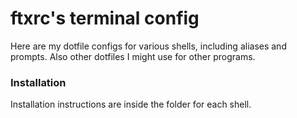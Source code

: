 # ftxrc's terminal config
Here are my dotfile configs for various shells, including aliases and prompts. Also other dotfiles I might use for other programs.

### Installation
Installation instructions are inside the folder for each shell.
